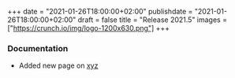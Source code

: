 +++
date = "2021-01-26T18:00:00+02:00"
publishdate = "2021-01-26T18:00:00+02:00"
draft = false
title = "Release 2021.5"
images = ["https://crunch.io/img/logo-1200x630.png"]
+++

### Documentation
* Added new page on [xyz](https://help.crunch.io/hc/en-us/articles/360040932251-Customizing-a-Table-or-Graph#more-options) 
